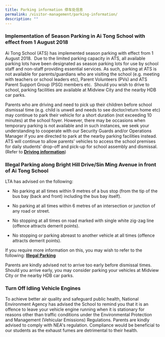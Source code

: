 ```yaml
---
title: Parking information 停车处信息
permalink: /visitor-management/parking-information/
description: ""
---
```

### Implementation of Season Parking in Ai Tong School with effect from 1 August 2018

Ai Tong School (ATS) has implemented season parking with effect from 1 August 2018.  Due to the limited parking capacity in ATS, all available parking lots have been designated as season parking lots for use by school staff and non-staff providing essential services. As such, parking at ATS is not available for parents/guardians who are visiting the school (e.g. meeting with teachers or school leaders etc), Parent Volunteers (PVs) and ATS Parent Support Group (PSG) members etc.  Should you wish to drive to school, parking facilities are available at Midview City and the nearby HDB car parks.  
  
Parents who are driving and need to pick up their children before school dismissal time (e.g. child is unwell and needs to see doctor/return home etc) may continue to park their vehicle for a short duration (not exceeding 10 minutes) at the school foyer. However, there may be occasions when temporary parking is not available and in such instances, we seek your understanding to cooperate with our Security Guards and/or Operations Manager if you are directed to park at the nearby parking facilities instead.  
ATS will continue to allow parents’ vehicles to access the school premises for daily students’ drop-off and pick-up for school assembly and dismissal.  (Refer to **[Driving information](https://aitong-moe-edu-sg-admin.cwp.sg/visitors-to-school/driving-information)**)

  

### Illegal Parking along Bright Hill Drive/Sin Ming Avenue in front of Ai Tong School

LTA has advised on the following: 

*   No parking at all times within 9 metres of a bus stop (from the tip of the bus bay (back and front) including the bus bay itself).  
    
*   No parking at all times within 6 metres of an intersection or junction of any road or street.  
    
*   No stopping at all times on road marked with single white zig-zag line (offence attracts demerit points).  
    
*   No stopping or parking abreast to another vehicle at all times (offence attracts demerit points).

If you require more information on this, you may wish to refer to the following: **[Illegal Parking](https://www.onemotoring.com.sg/content/onemotoring/en/lta_information_guidelines/modifications_and_vehoffences/vehicle_related_offences/illegal_parking.html)**  

Parents are kindly advised not to arrive too early before dismissal times. Should you arrive early, you may consider parking your vehicles at Midview City or the nearby HDB car parks.  

  

### Turn Off Idling Vehicle Engines

To achieve better air quality and safeguard public health, National Environment Agency has advised the School to remind you that it is an offence to leave your vehicle engine running when it is stationary for reasons other than traffic conditions under the Environmental Protection and Management (Vehicular Emissions) Regulations. Parents are kindly advised to comply with NEA's regulation. Compliance would be beneficial to our students as the exhaust fumes are detrimental to their health.